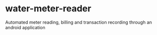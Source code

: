 # water-meter-reader
Automated meter reading, billing and transaction recording through an android application
